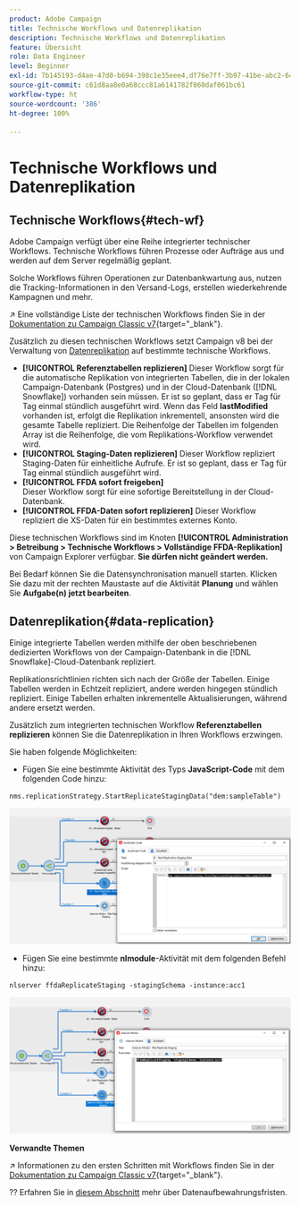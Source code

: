 ```yaml
---
product: Adobe Campaign
title: Technische Workflows und Datenreplikation
description: Technische Workflows und Datenreplikation
feature: Übersicht
role: Data Engineer
level: Beginner
exl-id: 7b145193-d4ae-47d0-b694-398c1e35eee4,df76e7ff-3b97-41be-abc2-640748680ff3
source-git-commit: c61d8aa8e0a68ccc81a6141782f860daf061bc61
workflow-type: ht
source-wordcount: '386'
ht-degree: 100%

---
```


# Technische Workflows und Datenreplikation

## Technische Workflows{#tech-wf}

Adobe Campaign verfügt über eine Reihe integrierter technischer Workflows. Technische Workflows führen Prozesse oder Aufträge aus und werden auf dem Server regelmäßig geplant.

Solche Workflows führen Operationen zur Datenbankwartung aus, nutzen die Tracking-Informationen in den Versand-Logs, erstellen wiederkehrende Kampagnen und mehr.

↗️ Eine vollständige Liste der technischen Workflows finden Sie in der [Dokumentation zu Campaign Classic v7](https://experienceleague.adobe.com/docs/campaign-classic/using/automating-with-workflows/advanced-management/about-technical-workflows.html?lang=de){target=&quot;_blank&quot;}.


Zusätzlich zu diesen technischen Workflows setzt Campaign v8 bei der Verwaltung von [Datenreplikation](#data-replication) auf bestimmte technische Workflows.

* **[!UICONTROL Referenztabellen replizieren]**
Dieser Workflow sorgt für die automatische Replikation von integrierten Tabellen, die in der lokalen Campaign-Datenbank (Postgres) und in der Cloud-Datenbank ([!DNL Snowflake]) vorhanden sein müssen. Er ist so geplant, dass er Tag für Tag einmal stündlich ausgeführt wird. Wenn das Feld **lastModified** vorhanden ist, erfolgt die Replikation inkrementell, ansonsten wird die gesamte Tabelle repliziert. Die Reihenfolge der Tabellen im folgenden Array ist die Reihenfolge, die vom Replikations-Workflow verwendet wird.
* **[!UICONTROL Staging-Daten replizieren]**
Dieser Workflow repliziert Staging-Daten für einheitliche Aufrufe. Er ist so geplant, dass er Tag für Tag einmal stündlich ausgeführt wird.
* **[!UICONTROL FFDA sofort freigeben]**\
   Dieser Workflow sorgt für eine sofortige Bereitstellung in der Cloud-Datenbank.
* **[!UICONTROL FFDA-Daten sofort replizieren]**
Dieser Workflow repliziert die XS-Daten für ein bestimmtes externes Konto.

Diese technischen Workflows sind im Knoten **[!UICONTROL Administration > Betreibung > Technische Workflows > Vollständige FFDA-Replikation]** von Campaign Explorer verfügbar. **Sie dürfen nicht geändert werden.**

Bei Bedarf können Sie die Datensynchronisation manuell starten. Klicken Sie dazu mit der rechten Maustaste auf die Aktivität **Planung** und wählen Sie **Aufgabe(n) jetzt bearbeiten**.

## Datenreplikation{#data-replication}

Einige integrierte Tabellen werden mithilfe der oben beschriebenen dedizierten Workflows von der Campaign-Datenbank in die [!DNL Snowflake]-Cloud-Datenbank repliziert.

Replikationsrichtlinien richten sich nach der Größe der Tabellen. Einige Tabellen werden in Echtzeit repliziert, andere werden hingegen stündlich repliziert. Einige Tabellen erhalten inkrementelle Aktualisierungen, während andere ersetzt werden.

Zusätzlich zum integrierten technischen Workflow **Referenztabellen replizieren** können Sie die Datenreplikation in Ihren Workflows erzwingen.

Sie haben folgende Möglichkeiten:

* Fügen Sie eine bestimmte Aktivität des Typs **JavaScript-Code** mit dem folgenden Code hinzu:

```
nms.replicationStrategy.StartReplicateStagingData("dem:sampleTable")
```

![](assets/jscode.png)


* Fügen Sie eine bestimmte **nlmodule**-Aktivität mit dem folgenden Befehl hinzu:

```
nlserver ffdaReplicateStaging -stagingSchema -instance:acc1
```

![](assets/nlmodule.png)

**Verwandte Themen**

↗️ Informationen zu den ersten Schritten mit Workflows finden Sie in der [Dokumentation zu Campaign Classic v7](https://experienceleague.adobe.com/docs/campaign-classic/using/automating-with-workflows/introduction/about-workflows.html?lang=de#automating-with-workflows){target=&quot;_blank&quot;}.

?? Erfahren Sie in [diesem Abschnitt](../dev/datamodel-best-practices.md#data-retention) mehr über Datenaufbewahrungsfristen.
